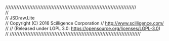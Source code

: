 //////////////////////////////////////////////////////////////////////////////////<br>
//<br>
// JSDraw.Lite<br>
// Copyright (C) 2016 Scilligence Corporation
// http://www.scilligence.com/
//
// (Released under LGPL 3.0: https://opensource.org/licenses/LGPL-3.0)
//
//////////////////////////////////////////////////////////////////////////////////
